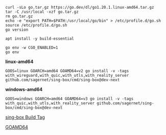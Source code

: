 ```
curl -sLo go.tar.gz https://go.dev/dl/go1.20.1.linux-amd64.tar.gz
tar -C /usr/local -xzf go.tar.gz
rm go.tar.gz
echo -e "export PATH=$PATH:/usr/local/go/bin" > /etc/profile.d/go.sh
source /etc/profile.d/go.sh
go version
```

```
apt install -y build-essential
```

```
go env -w CGO_ENABLED=1
go env
```

**linux-amd64**

```
GOOS=linux GOARCH=amd64 GOAMD64=v2 go install -v -tags with_wireguard,with_quic,with_utls,with_reality_server github.com/sagernet/sing-box/cmd/sing-box@dev-next
```

**windows-amd64**

```
GOOS=windows GOARCH=amd64 GOAMD64=v3 go install -v -tags with_quic,with_utls,with_reality_server github.com/sagernet/sing-box/cmd/sing-box@dev-next
```
[sing-box Build Tag](https://sing-box.sagernet.org/zh/installation/from-source/)

[GOAMD64](https://github.com/golang/go/wiki/MinimumRequirements#amd64)
